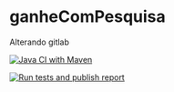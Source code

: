 # ganheComPesquisa

Alterando gitlab

[![Java CI with Maven](https://github.com/JeanHeberth/ganheComPesquisa/actions/workflows/maven.yml/badge.svg)](https://github.com/JeanHeberth/ganheComPesquisa/actions/workflows/maven.yml)

[![Run tests and publish report](https://github.com/JeanHeberth/ganheComPesquisa/actions/workflows/allure.yml/badge.svg?branch=refatorando-allure)](https://github.com/JeanHeberth/ganheComPesquisa/actions/workflows/allure.yml)